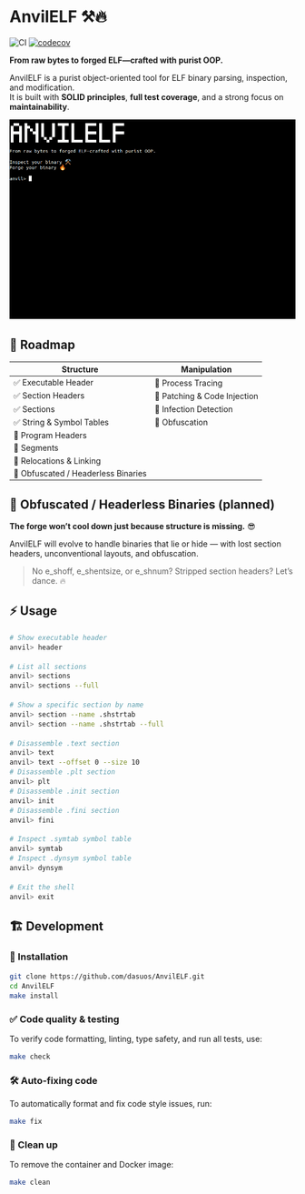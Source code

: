 # AnvilELF ⚒️🔥

![CI](https://github.com/Dasuos/AnvilELF/actions/workflows/ci.yml/badge.svg)
[![codecov](https://codecov.io/gh/dasuos/AnvilELF/graph/badge.svg?token=VGJ51NS4HK)](https://codecov.io/gh/dasuos/AnvilELF)

**From raw bytes to forged ELF—crafted with purist OOP.**

AnvilELF is a purist object-oriented tool for ELF binary parsing, inspection, and modification.  
It is built with **SOLID principles**, **full test coverage**, and a strong focus on **maintainability**.

![AnvilELF CLI in action](media/cli_preview.gif)

## 🚀 Roadmap

| **Structure**                       | **Manipulation**             |
|-------------------------------------|------------------------------|
| ✅ Executable Header                 | 🔄 Process Tracing           |
| ✅ Section Headers                   | 🔄 Patching & Code Injection |
| ✅ Sections                          | 🔄 Infection Detection       |
| ✅ String & Symbol Tables            | 🔄 Obfuscation               |
| 🔄 Program Headers                  |                              |
| 🔄 Segments                         |                              |
| 🔄 Relocations & Linking            |                              |
| 🧠 Obfuscated / Headerless Binaries |                              |

## 🧠 Obfuscated / Headerless Binaries (planned)
**The forge won’t cool down just because structure is missing.** 😎

AnvilELF will evolve to handle binaries that lie or hide — with lost section headers, unconventional layouts, and obfuscation.

> No e_shoff, e_shentsize, or e_shnum? Stripped section headers? Let’s dance. 🔥

## ⚡ Usage

```sh
# Show executable header
anvil> header

# List all sections
anvil> sections
anvil> sections --full

# Show a specific section by name
anvil> section --name .shstrtab
anvil> section --name .shstrtab --full

# Disassemble .text section
anvil> text
anvil> text --offset 0 --size 10
# Disassemble .plt section
anvil> plt
# Disassemble .init section
anvil> init
# Disassemble .fini section
anvil> fini

# Inspect .symtab symbol table
anvil> symtab
# Inspect .dynsym symbol table
anvil> dynsym

# Exit the shell
anvil> exit
```

## 🏗 Development

### 🐍 Installation 
```sh
git clone https://github.com/dasuos/AnvilELF.git
cd AnvilELF
make install
```

### ✅ Code quality & testing 
To verify code formatting, linting, type safety, and run all tests, use:
```sh
make check
```

### 🛠️ Auto-fixing code 
To automatically format and fix code style issues, run:
```sh
make fix
```

### 🧹 Clean up 
To remove the container and Docker image:
```sh
make clean
```
